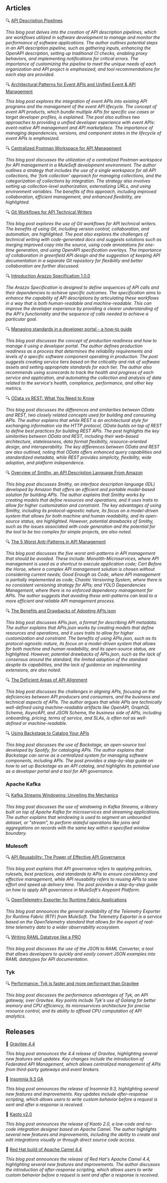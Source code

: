 ## Articles
🔍 [API Description Pipelines](https://lornajane.net/posts/2024/pipelines-api-descriptions)

_This blog post delves into the creation of API description pipelines, which are workflows utilized in software development to manage and monitor the performance of software applications. The author outlines potential steps in an API description pipeline, such as gathering inputs, enhancing the OpenAPI description, setting up traditional CI checks, enabling proxy behaviors, and implementing notifications for critical errors. The importance of customizing the pipeline to meet the unique needs of each organization and API project is emphasized, and tool recommendations for each step are provided._

🔍 [Architectural Patterns for Event APIs and Unified Event & API Management](https://solace.com/blog/patterns-event-apis-unified-apim/)

_This blog post explores the integration of event APIs into existing API programs and the management of the event API lifecycle. The concept of event API products, which bundle multiple APIs for specific use cases or target developer profiles, is explained. The post also outlines two approaches to providing a unified developer experience with event APIs: event-native API management and API marketplace. The importance of managing dependencies, versions, and component states in the lifecycle of event APIs is emphasized._

🔍 [Centralized Postman Workspace for API Management](https://medium.com/another-integration-blog/centralized-postman-workspace-for-api-management-7e1b12a90915)

_This blog post discusses the utilization of a centralized Postman workspace for API management in a MuleSoft development environment. The author outlines a strategy that includes the use of a single workspace for all API collections, the 'fork collection' approach for managing collections, and the categorization of collections by integration. The strategy also involves setting up collection-level authorization, externalizing URLs, and using environment variables. The benefits of this approach, including improved collaboration, efficient management, and enhanced flexibility, are highlighted._

🔍 [Git Workflows for API Technical Writers](https://bump.sh/blog/git-workflows-for-api-technical-writers)

_This blog post explores the use of Git workflows for API technical writers. The benefits of using Git, including version control, collaboration, and automation, are highlighted. The post also explores the challenges of technical writing with code-generated docs and suggests solutions such as merging improved copy into the source, using code annotations for one-time generation, and using OpenAPI specification overlays. The importance of collaboration in greenfield API design and the suggestion of keeping API documentation in a separate Git repository for flexibility and better collaboration are further discussed._

🔍 [Introduction Arazzo Specification 1.0.0](https://spec.openapis.org/arazzo/latest.html)

_The Arazzo Specification is designed to define sequences of API calls and their dependencies to achieve specific outcomes. The specification aims to enhance the capability of API descriptions by articulating these workflows in a way that is both human-readable and machine-readable. This can improve the developer experience by providing a clearer understanding of the API's functionality and the sequence of calls needed to achieve a particular goal._

🔍 [Managing standards in a developer portal - a how-to guide](https://www.getport.io/blog/managing-standards-in-a-developer-portal)

_This blog post discusses the concept of production readiness and how to manage it using a developer portal. The author defines production readiness as a process that determines the reliability requirements and levels of a specific software component operating in production. The post suggests creating service tiers based on the criticality and risk of software assets and setting appropriate standards for each tier. The author also recommends using scorecards to track the health and progress of each service and application, and automating the collection and analysis of data related to the service's health, compliance, performance, and other key metrics._

🔍 [OData vs REST: What You Need to Know](https://blog.dreamfactory.com/odata-vs-rest-what-you-need-to-know)

_This blog post discusses the differences and similarities between OData and REST, two closely related concepts used for building and consuming APIs. The author explains that while REST is an architectural style for exchanging information via the HTTP protocol, OData builds on top of REST to define best practices for building REST APIs. The post highlights the key similarities between OData and REST, including their web-based architecture, statelessness, data format flexibility, resource-oriented design, and interoperability. The key differences between OData and REST are also outlined, noting that OData offers enhanced query capabilities and standardized metadata, while REST provides simplicity, flexibility, wide adoption, and platform independence._

🔍 [Overview of Smithy, an API Description Language From Amazon](https://nordicapis.com/overview-of-smithy-an-api-description-language-from-amazon/)

_This blog post discusses Smithy, an interface description language (IDL) developed by Amazon that offers an efficient and portable model-based solution for building APIs. The author explains that Smithy works by creating models that define resources and operations, and it uses traits to allow for higher customization and constraint. The key advantages of using Smithy, including its protocol-agnostic nature, its focus on a model-driven system that allows for both machine and human readability, and its open-source status, are highlighted. However, potential drawbacks of Smithy, such as the issues associated with code generation and the potential for the tool to be too complex for simple projects, are also noted._

🔍 [The 5 Worst Anti-Patterns in API Management](https://thenewstack.io/the-5-worst-anti-patterns-in-api-management/)

_This blog post discusses the five worst anti-patterns in API management that should be avoided. These include: Monolith-Microservices, where API management is used as a shortcut to execute application code; Cart Before the Horse, where a complex API management solution is chosen without considering current needs; Good Enough as Code, where API management is partially implemented as code; Chaotic Versioning System, where there is no consistent versioning strategy for APIs; and YOLO Dependencies Management, where there is no enforced dependency management for APIs. The author suggests that avoiding these anti-patterns can lead to a more efficient and reliable API management process._

🔍 [The Benefits and Drawbacks of Adopting APIs.json](https://nordicapis.com/the-benefits-and-drawbacks-of-adopting-apis-json/)

_This blog post discusses APIs.json, a format for describing API metadata. The author explains that APIs.json works by creating models that define resources and operations, and it uses traits to allow for higher customization and constraint. The benefits of using APIs.json, such as its protocol-agnostic nature, its focus on a model-driven system that allows for both machine and human readability, and its open-source status, are highlighted. However, potential drawbacks of APIs.json, such as the lack of consensus around the standard, the limited adoption of the standard despite its capabilities, and the lack of guidance on implementing extensions, are also noted._

🔍 [The Deficient Areas of API Alignment](http://apievangelist.com/2024/06/19/the-deficient-areas-of-api-alignment/)

_This blog post discusses the challenges in aligning APIs, focusing on the deficiencies between API producers and consumers, and the business and technical aspects of APIs. The author argues that while APIs are technically well-defined using machine-readable artifacts like OpenAPI, GraphQL Schema, AsyncAPI, and JSON Schema, the business side of APIs, including onboarding, pricing, terms of service, and SLAs, is often not as well-defined or machine-readable._

🔍 [Using Backstage to Catalog Your APIs](https://nordicapis.com/using-backstage-to-catalog-your-apis/)

_This blog post discusses the use of Backstage, an open-source tool developed by Spotify, for cataloging APIs. The author explains that Backstage can serve as a centralized system for managing software components, including APIs. The post provides a step-by-step guide on how to set up Backstage as an API catalog, and highlights its potential use as a developer portal and a tool for API governance._

### Apache Kafka

🔍 [Kafka Streams Windowing: Unveiling the Mechanics](https://medium.com/@zdb.dashti/kafka-streams-windowing-unveiling-the-mechanics-5fad8c413b83)

_This blog post discusses the use of windowing in Kafka Streams, a library built on top of Apache Kafka for microservices and streaming applications. The author explains that windowing is used to segment an unbounded dataset, or "stream", to perform stateful operations like joins and aggregations on records with the same key within a specified window boundary._

### Mulesoft

🔍 [API Reusability: The Power of Effective API Governance](https://blogs.mulesoft.com/dev-guides/api-governance-and-api-reusability/)

_This blog post explains that API governance refers to applying policies, rulesets, best practices, and standards to APIs to ensure consistency and effective management, while API reusability refers to reusing APIs to save effort and speed up delivery time. The post provides a step-by-step guide on how to apply API governance in MuleSoft's Anypoint Platform._

🔍 [OpenTelemetry Exporter for Runtime Fabric Applications](https://blogs.mulesoft.com/news/opentelemetry-exporter-for-runtime-fabric/)

_This blog post announces the general availability of the Telemetry Exporter for Runtime Fabric (RTF) from MuleSoft. The Telemetry Exporter is a service based on the OpenTelemetry standard that allows for the export of real-time telemetry data to a wider observability ecosystem._

🔍 [Writing RAML Datatype like a PRO](https://medium.com/another-integration-blog/writing-raml-datatype-like-a-pro-0a741e6e36fd)

_This blog post discusses the use of the JSON to RAML Converter, a tool that allows developers to quickly and easily convert JSON examples into RAML datatypes for API documentation._

### Tyk

🔍 [Performance: Tyk is faster and more performant than Gravitee](https://tyk.io/blog/tyk-vs-gravitee-performance/)

_This blog post discusses the performance advantages of Tyk, an API gateway, over Gravitee. Key points include Tyk's use of Golang for better memory and CPU efficiency, its microservices architecture for precise resource control, and its ability to offload CPU computation of API analytics._

## Releases

🚀 [Gravitee 4.4](https://www.gravitee.io/blog/platform-update-gravitee-4.4)

_This blog post announces the 4.4 release of Gravitee, highlighting several new features and updates. Key changes include the introduction of Federated API Management, which allows centralized management of APIs from third-party gateways and event brokers._

🚀 [Insomnia 9.3 GA](https://konghq.com/blog/product-releases/insomnia-9-3-ga)

_This blog post announces the release of Insomnia 9.3, highlighting several new features and improvements. Key updates include after-response scripting, which allows users to write custom behavior before a request is sent and after a response is received._

🚀 [Kaoto v2.0](https://camel.apache.org/blog/2024/06/kaoto-release-2.0.0/)

_This blog post announces the release of Kaoto 2.0, a low-code and no-code integration designer based on Apache Camel. The author highlights several new features and improvements, including the ability to create and edit integrations visually or through direct source code access._

🚀 [Red Hat build of Apache Camel 4.4](https://developers.redhat.com/blog/2024/06/10/whats-new-red-hat-build-apache-camel-44)

_This blog post announces the release of Red Hat's Apache Camel 4.4, highlighting several new features and improvements. The author discusses the introduction of after-response scripting, which allows users to write custom behavior before a request is sent and after a response is received._
